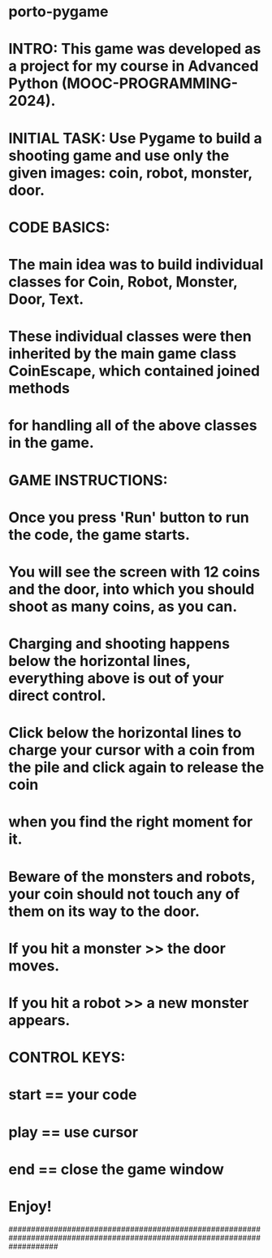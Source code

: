 # porto-pygame
#
# INTRO: This game was developed as a project for my course in Advanced Python (MOOC-PROGRAMMING-2024).
# INITIAL TASK: Use Pygame to build a shooting game and use only the given images: coin, robot, monster, door.
#
# CODE BASICS: 
# The main idea was to build individual classes for Coin, Robot, Monster, Door, Text.
# These individual classes were then inherited by the main game class CoinEscape, which contained joined methods
# for handling all of the above classes in the game.
#
# GAME INSTRUCTIONS: 
# Once you press 'Run' button to run the code, the game starts. 
# You will see the screen with 12 coins and the door, into which you should shoot as many coins, as you can.
# Charging and shooting happens below the horizontal lines, everything above is out of your direct control.
#
# Click below the horizontal lines to charge your cursor with a coin from the pile and click again to release the coin 
# when you find the right moment for it. 
# Beware of the monsters and robots, your coin should not touch any of them on its way to the door. 
# If you hit a monster >> the door moves.
# If you hit a robot >> a new monster appears.
#
# CONTROL KEYS:
# start == <RUN> your code
# play == use cursor
# end == close the game window <X>
#
# Enjoy!

###########################################################################################################################
